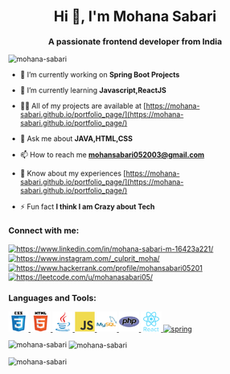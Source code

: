 <h1 align="center">Hi 👋, I'm Mohana Sabari</h1> 
<h3 align="center">A passionate frontend developer from India</h3>

<p align="left"> <img src="https://komarev.com/ghpvc/?username=mohana-sabari&label=Profile%20views&color=0e75b6&style=flat" alt="mohana-sabari" /> </p>

- 🔭 I’m currently working on **Spring Boot Projects**

- 🌱 I’m currently learning **Javascript,ReactJS**

- 👨‍💻 All of my projects are available at [https://mohana-sabari.github.io/portfolio_page/](https://mohana-sabari.github.io/portfolio_page/)

- 💬 Ask me about **JAVA,HTML,CSS**

- 📫 How to reach me **mohansabari052003@gmail.com**

- 📄 Know about my experiences [https://mohana-sabari.github.io/portfolio_page/](https://mohana-sabari.github.io/portfolio_page/)

- ⚡ Fun fact **I think I am Crazy about Tech**

<h3 align="left">Connect with me:</h3>
<p align="left">
<a href="https://linkedin.com/in/https://www.linkedin.com/in/mohana-sabari-m-16423a221/" target="blank"><img align="center" src="https://raw.githubusercontent.com/rahuldkjain/github-profile-readme-generator/master/src/images/icons/Social/linked-in-alt.svg" alt="https://www.linkedin.com/in/mohana-sabari-m-16423a221/" height="30" width="40" /></a>
<a href="https://instagram.com/https://www.instagram.com/_culprit_moha/" target="blank"><img align="center" src="https://raw.githubusercontent.com/rahuldkjain/github-profile-readme-generator/master/src/images/icons/Social/instagram.svg" alt="https://www.instagram.com/_culprit_moha/" height="30" width="40" /></a>
<a href="https://www.hackerrank.com/profile/mohansabari05201" target="blank"><img align="center" src="https://raw.githubusercontent.com/rahuldkjain/github-profile-readme-generator/master/src/images/icons/Social/hackerrank.svg" alt="https://www.hackerrank.com/profile/mohansabari05201" height="30" width="40" /></a>
<a href="https://leetcode.com/u/mohanasabari05/" target="blank"><img align="center" src="https://raw.githubusercontent.com/rahuldkjain/github-profile-readme-generator/master/src/images/icons/Social/leet-code.svg" alt="https://leetcode.com/u/mohanasabari05/" height="30" width="40" /></a>
</p>

<h3 align="left">Languages and Tools:</h3>
<p align="left"> <a href="https://www.w3schools.com/css/" target="_blank" rel="noreferrer"> <img src="https://raw.githubusercontent.com/devicons/devicon/master/icons/css3/css3-original-wordmark.svg" alt="css3" width="40" height="40"/> </a> <a href="https://www.w3.org/html/" target="_blank" rel="noreferrer"> <img src="https://raw.githubusercontent.com/devicons/devicon/master/icons/html5/html5-original-wordmark.svg" alt="html5" width="40" height="40"/> </a> <a href="https://www.java.com" target="_blank" rel="noreferrer"> <img src="https://raw.githubusercontent.com/devicons/devicon/master/icons/java/java-original.svg" alt="java" width="40" height="40"/> </a> <a href="https://developer.mozilla.org/en-US/docs/Web/JavaScript" target="_blank" rel="noreferrer"> <img src="https://raw.githubusercontent.com/devicons/devicon/master/icons/javascript/javascript-original.svg" alt="javascript" width="40" height="40"/> </a> <a href="https://www.mysql.com/" target="_blank" rel="noreferrer"> <img src="https://raw.githubusercontent.com/devicons/devicon/master/icons/mysql/mysql-original-wordmark.svg" alt="mysql" width="40" height="40"/> </a> <a href="https://www.php.net" target="_blank" rel="noreferrer"> <img src="https://raw.githubusercontent.com/devicons/devicon/master/icons/php/php-original.svg" alt="php" width="40" height="40"/> </a> <a href="https://reactjs.org/" target="_blank" rel="noreferrer"> <img src="https://raw.githubusercontent.com/devicons/devicon/master/icons/react/react-original-wordmark.svg" alt="react" width="40" height="40"/> </a> <a href="https://spring.io/" target="_blank" rel="noreferrer"> <img src="https://www.vectorlogo.zone/logos/springio/springio-icon.svg" alt="spring" width="40" height="40"/> </a> </p>

<p><img align="left" src="https://github-readme-stats.vercel.app/api/top-langs?username=mohana-sabari&show_icons=true&locale=en&layout=compact" alt="mohana-sabari" /></p>

<p>&nbsp;<img align="center" src="https://github-readme-stats.vercel.app/api?username=mohana-sabari&show_icons=true&locale=en" alt="mohana-sabari" /></p>

<p><img align="center" src="https://github-readme-streak-stats.herokuapp.com/?user=mohana-sabari&" alt="mohana-sabari" /></p>
